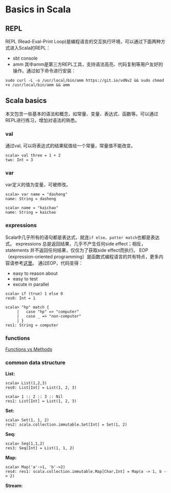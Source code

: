 # Basics in Scala

## REPL
REPL (Read-Eval-Print Loop)是编程语言的交互执行环境，可以通过下面两种方式进入Scala的REPL：
* sbt console
* amm
其中amm是第三方REPL工具，支持语法高亮、代码复制等用户友好的操作。通过如下命令进行安装：
```
sudo curl -L -o /usr/local/bin/amm https://git.io/vdNv2 && sudo chmod +x /usr/local/bin/amm && amm
```

## Scala basics
本文包含一些基本的语法和概念，如常量、变量、表达式、函数等。可以通过REPL进行练习，增加对语法的熟悉。

### val
通过val, 可以将表达式的结果赋值给一个常量，常量值不能改变。
```
scala> val three = 1 + 2
two: Int = 3
``` 

### var
var定义的值为变量，可被修改。
```
scala> var name = "dasheng"
name: String = dasheng

scala> name = "kaichao"
name: String = kaichao
```

### expressions
Scala中几乎所有的语句都是表达式，就连`if else`、`patter match`也都是表达式。
expressions 总是返回结果，几乎不产生任何side effect；相反，statements 并不返回任何结果，仅仅为了获取side effect而执行。
EOP（expression-oriented programming）是函数式编程语言的共有特点，更多内容请参考[这里](https://alvinalexander.com/scala/best-practice-think-expression-oriented-programming-eop)。
通过EOP，代码变得：
* easy to reason about
* easy to test
* excute in parallel

```
scala> if (true) 1 else 0
res0: Int = 1

scala> "hp" match {
     |   case "hp" => "computer"
     |   case _ => "non-computer"
     | }
res1: String = computer
```

### functions

[Functions vs Methods](http://jim-mcbeath.blogspot.com/2009/05/scala-functions-vs-methods.html)

### common data structure
**List:**
```
scala> List(1,2,3)
res0: List[Int] = List(1, 2, 3)

scala> 1 :: 2 :: 3 :: Nil
res1: List[Int] = List(1, 2, 3)
```
**Set:**
```
scala> Set(1, 1, 2)
res2: scala.collection.immutable.Set[Int] = Set(1, 2)
```
**Seq:**
```
scala> Seq(1,1,2)
res3: Seq[Int] = List(1, 1, 2)
```
**Map:**
```
scala> Map('a'->1, 'b'->2)
res4: res1: scala.collection.immutable.Map[Char,Int] = Map(a -> 1, b -> 2) 
```

**Stream:**

